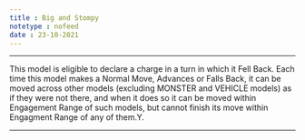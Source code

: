 ```yaml
---
title : Big and Stompy
notetype : nofeed
date : 23-10-2021
---
```


---

This model is eligible to declare a charge in a turn in which it Fell Back. Each time this model makes a Normal Move, Advances or Falls Back, it can be moved across other models (excluding MONSTER and VEHICLE models) as if they were not there, and when it does so it can be moved within Engagement Range of such models, but cannot finish its move within Engagment Range of any of them.Y.

---